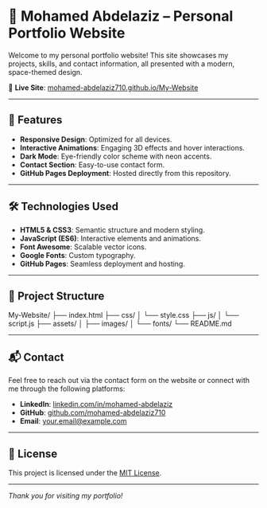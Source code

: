 # 🌌 Mohamed Abdelaziz – Personal Portfolio Website

Welcome to my personal portfolio website! This site showcases my projects, skills, and contact information, all presented with a modern, space-themed design.

🔗 **Live Site**: [mohamed-abdelaziz710.github.io/My-Website](https://mohamed-abdelaziz710.github.io/My-Website)

---

## 🚀 Features

- **Responsive Design**: Optimized for all devices.
- **Interactive Animations**: Engaging 3D effects and hover interactions.
- **Dark Mode**: Eye-friendly color scheme with neon accents.
- **Contact Section**: Easy-to-use contact form.
- **GitHub Pages Deployment**: Hosted directly from this repository.

---

## 🛠️ Technologies Used

- **HTML5 & CSS3**: Semantic structure and modern styling.
- **JavaScript (ES6)**: Interactive elements and animations.
- **Font Awesome**: Scalable vector icons.
- **Google Fonts**: Custom typography.
- **GitHub Pages**: Seamless deployment and hosting.

---

## 📁 Project Structure

My-Website/
├── index.html
├── css/
│ └── style.css
├── js/
│ └── script.js
├── assets/
│ ├── images/
│ └── fonts/
└── README.md

---

## 📬 Contact

Feel free to reach out via the contact form on the website or connect with me through the following platforms:

- **LinkedIn**: [linkedin.com/in/mohamed-abdelaziz](https://www.linkedin.com/in/mohamed-abdelaziz)
- **GitHub**: [github.com/mohamed-abdelaziz710](https://github.com/mohamed-abdelaziz710)
- **Email**: [your.email@example.com](mailto:your.email@example.com)

---

## 📄 License

This project is licensed under the [MIT License](LICENSE).

---

*Thank you for visiting my portfolio!*
